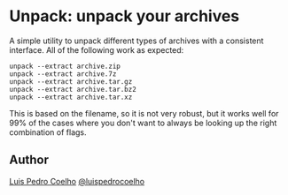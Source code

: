 Unpack: unpack your archives
============================

A simple utility to unpack different types of archives with a consistent
interface. All of the following work as expected:

    unpack --extract archive.zip
    unpack --extract archive.7z
    unpack --extract archive.tar.gz
    unpack --extract archive.tar.bz2
    unpack --extract archive.tar.xz

This is based on the filename, so it is not very robust, but it works well for
99% of the cases where you don't want to always be looking up the right
combination of flags.

Author
------

[Luis Pedro Coelho](http://luispedro.org) [@luispedrocoelho](https://twitter.com/luispedrocoelho)


